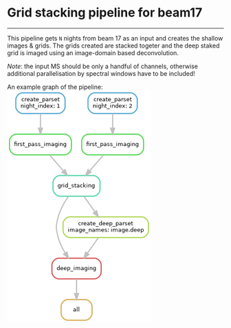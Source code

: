 # Grid stacking pipeline for beam17
----

This pipeline gets `N` nights from beam 17 as an input and creates the shallow images & grids. The grids created are stacked togeter and the deep staked grid is imaged using an image-domain based deconvolution.

_Note_: the input MS should be only a handful of channels, otherwise additional parallelisation by spectral windows have to be included!

An example graph of the pipeline: 
![grid_stacking_pipeline](pipeline_graph.png "Pipeline execution graph")